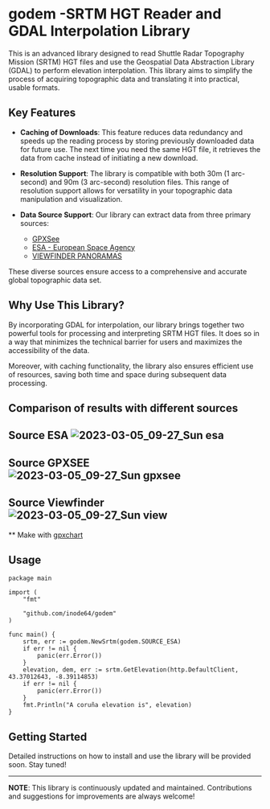 # godem -SRTM HGT Reader and GDAL Interpolation Library

This is an advanced library designed to read Shuttle Radar Topography Mission (SRTM) HGT files and use the Geospatial Data Abstraction Library (GDAL) to perform elevation interpolation. This library aims to simplify the process of acquiring topographic data and translating it into practical, usable formats.

## Key Features

* **Caching of Downloads**: This feature reduces data redundancy and speeds up the reading process by storing previously downloaded data for future use. The next time you need the same HGT file, it retrieves the data from cache instead of initiating a new download.

* **Resolution Support**: The library is compatible with both 30m (1 arc-second) and 90m (3 arc-second) resolution files. This range of resolution support allows for versatility in your topographic data manipulation and visualization.

* **Data Source Support**: Our library can extract data from three primary sources:

    * [GPXSee](https://www.gpxsee.org/)
    * [ESA - European Space Agency](https://step.esa.int/main/)
    * [VIEWFINDER PANORAMAS](http://viewfinderpanoramas.org/)

These diverse sources ensure access to a comprehensive and accurate global topographic data set.

## Why Use This Library?

By incorporating GDAL for interpolation, our library brings together two powerful tools for processing and interpreting SRTM HGT files. It does so in a way that minimizes the technical barrier for users and maximizes the accessibility of the data.

Moreover, with caching functionality, the library also ensures efficient use of resources, saving both time and space during subsequent data processing.

## Comparison of results with different sources

Source ESA
![2023-03-05_09-27_Sun esa](https://github.com/inode64/godem/assets/1045720/81cd059d-2f68-455e-8114-f0e0adab12fc)
---

Source GPXSEE
![2023-03-05_09-27_Sun gpxsee](https://github.com/inode64/godem/assets/1045720/4b225f39-f83b-4ca0-9473-479bb96b0707)
---

Source Viewfinder
![2023-03-05_09-27_Sun view](https://github.com/inode64/godem/assets/1045720/69dc6208-c8c8-4d71-8537-0b4811f35f9b)
---

** Make with [gpxchart](https://github.com/tkrajina/gpxchart)

## Usage

```golang
package main

import (
	"fmt"

	"github.com/inode64/godem"
)

func main() {
	srtm, err := godem.NewSrtm(godem.SOURCE_ESA)
	if err != nil {
		panic(err.Error())
	}
	elevation, dem, err := srtm.GetElevation(http.DefaultClient, 43.37012643, -8.39114853)
	if err != nil {
		panic(err.Error())
	}
	fmt.Println("A coruña elevation is", elevation)
}
```

## Getting Started

Detailed instructions on how to install and use the library will be provided soon. Stay tuned!

---

**NOTE**: This library is continuously updated and maintained. Contributions and suggestions for improvements are always welcome!

